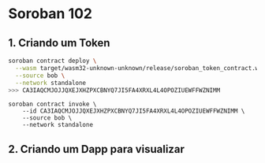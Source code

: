 # Soroban 102

## 1. Criando um Token

```bash
soroban contract deploy \
  --wasm target/wasm32-unknown-unknown/release/soroban_token_contract.wasm \
  --source bob \
  --network standalone
>>> CA3IAQCMJOJJQXEJXHZPXCBNYQ7JI5FA4XRXL4L4OPOZIUEWFFWZNIMM
```

```
soroban contract invoke \
    --id CA3IAQCMJOJJQXEJXHZPXCBNYQ7JI5FA4XRXL4L4OPOZIUEWFFWZNIMM \
    --source bob \
    --network standalone
```

## 2. Criando um Dapp para visualizar

